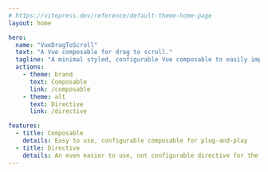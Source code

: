```yaml
---
# https://vitepress.dev/reference/default-theme-home-page
layout: home

hero:
  name: "VueDragToScroll"
  text: "A Vue composable for drag to scroll."
  tagline: "A minimal styled, configurable Vue composable to easily implement drag scroll."
  actions:
    - theme: brand
      text: Composable
      link: /composable
    - theme: alt
      text: Directive
      link: /directive

features:
  - title: Composable
    details: Easy to use, configurable composable for plug-and-play
  - title: Directive
    details: An even easier to use, not configurable directive for the small use-cases
---
```

